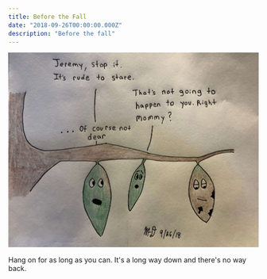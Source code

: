 ```yaml
---
title: Before the Fall
date: "2018-09-26T00:00:00.000Z"
description: "Before the fall"
---
```


![Before the Fall](./before-the-fall.jpg)

Hang on for as long as you can. It's a long way down and there's no way back.
